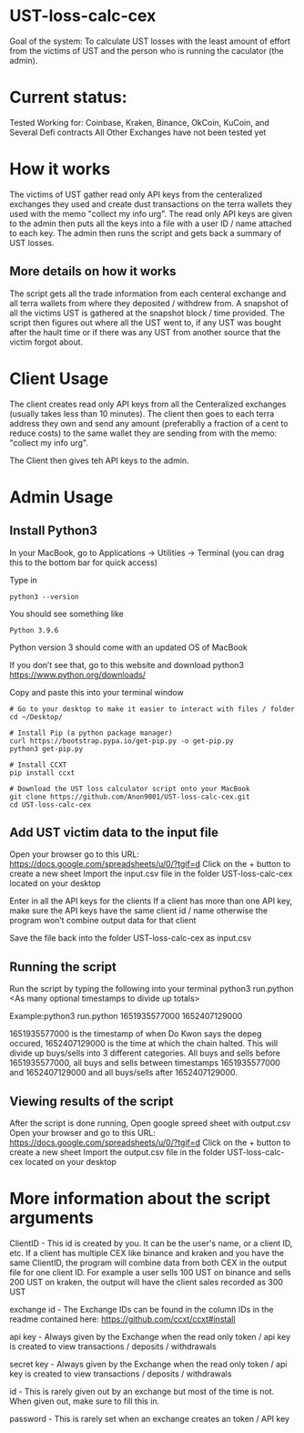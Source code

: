 # UST-loss-calc-cex
Goal of the system:  To calculate UST losses with the least amount of effort from the victims of UST and the person who is running the caculator (the admin).

# Current status:
Tested Working for: Coinbase, Kraken, Binance, OkCoin, KuCoin, and Several Defi contracts
All Other Exchanges have not been tested yet

# How it works
The victims of UST gather read only API keys from the centeralized exchanges they used and create dust transactions on the terra wallets they used with the memo "collect my info urg".  The read only API keys are given to the admin then puts all the keys into a file with a user ID / name attached to each key.  The admin then runs the script and gets back a summary of UST losses.  

## More details on how it works
The script gets all the trade information from each centeral exchange and all terra wallets from where they deposited / withdrew from.  A snapshot of all the victims UST is gathered at the snapshot block / time provided.  The script then figures out where all the UST went to, if any UST was bought after the hault time or if there was any UST from another source that the victim forgot about.


# Client Usage
The client creates read only API keys from all the Centeralized exchanges (usually takes less than 10 minutes).  The client then goes to each terra address they own and send any amount (preferablly a fraction of a cent to reduce costs) to the same wallet they are sending from with the memo: "collect my info urg".  

The Client then gives teh API keys to the admin.


# Admin Usage
## Install Python3

In your MacBook, go to Applications -> Utilities -> Terminal (you can drag this to the bottom bar for quick access)

Type in 
```
python3 --version
```

You should see something like 
```
Python 3.9.6
```

Python version 3 should come with an updated OS of MacBook

If you don’t see that, go to this website and download python3
https://www.python.org/downloads/


Copy and paste this into your terminal window

```
# Go to your desktop to make it easier to interact with files / folder
cd ~/Desktop/

# Install Pip (a python package manager)
curl https://bootstrap.pypa.io/get-pip.py -o get-pip.py
python3 get-pip.py

# Install CCXT
pip install ccxt

# Download the UST loss calculator script onto your MacBook
git clone https://github.com/Anon9001/UST-loss-calc-cex.git
cd UST-loss-calc-cex
```

## Add UST victim data to the input file
Open your browser go to this URL:
https://docs.google.com/spreadsheets/u/0/?tgif=d
Click on the + button to create a new sheet
Import the input.csv file in the folder UST-loss-calc-cex located on your desktop

Enter in all the API keys for the clients
If a client has more than one API key, make sure the API keys have the same client id / name otherwise the program won’t combine output data for that client

Save the file back into the folder UST-loss-calc-cex as input.csv

## Running the script
Run the script by typing the following into your terminal
python3 run.python &lt;As many optional timestamps to divide up totals&gt;

Example:python3 run.python 1651935577000 1652407129000

1651935577000 is the timestamp of when Do Kwon says the depeg occured, 1652407129000 is the time at which the chain halted.  This will divide up buys/sells into 3 different categories.  All buys and sells before 1651935577000, all buys and sells between timestamps 1651935577000 and 1652407129000 and all buys/sells after 1652407129000.  


## Viewing results of the script
After the script is done running, Open google spreed sheet with output.csv
Open your browser and go to this URL:
https://docs.google.com/spreadsheets/u/0/?tgif=d
Click on the + button to create a new sheet
Import the output.csv file in the folder UST-loss-calc-cex located on your desktop


# More information about the script arguments

ClientID - This id is created by you.  It can be the user's name, or a client ID, etc.  If a client has multiple CEX like binance and kraken and you have the same ClientID, the program will combine data from both CEX in the output file for one client ID.  For example a user sells 100 UST on binance and sells 200 UST on kraken, the output will have the client sales recorded as 300 UST

exchange id	- The Exchange IDs can be found in the column IDs in the readme contained here: https://github.com/ccxt/ccxt#install 

api key	- Always given by the Exchange when the read only token / api key is created to view transactions / deposits / withdrawals

secret key	- Always given by the Exchange when the read only token / api key is created to view transactions / deposits / withdrawals

id  - This is rarely given out by an exchange but most of the time is not.  When given out, make sure to fill this in.  

password  - This is rarely set when an exchange creates an token / API key


